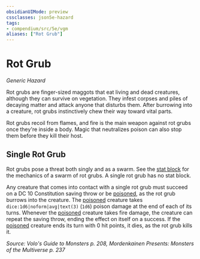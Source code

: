 ```yaml
---
obsidianUIMode: preview
cssclasses: json5e-hazard
tags:
- compendium/src/5e/vgm
aliases: ["Rot Grub"]
---
```

# Rot Grub
*Generic Hazard*  

Rot grubs are finger-sized maggots that eat living and dead creatures, although they can survive on vegetation. They infest corpses and piles of decaying matter and attack anyone that disturbs them. After burrowing into a creature, rot grubs instinctively chew their way toward vital parts.

Rot grubs recoil from flames, and fire is the main weapon against rot grubs once they're inside a body. Magic that neutralizes poison can also stop them before they kill their host.

## Single Rot Grub

Rot grubs pose a threat both singly and as a swarm. See the [stat block](2-Mechanics/CLI/bestiary/beast/swarm-of-rot-grubs-mpmm.md) for the mechanics of a swarm of rot grubs. A single rot grub has no stat block.

Any creature that comes into contact with a single rot grub must succeed on a DC 10 Constitution saving throw or be [poisoned](2-Mechanics/CLI/rules/conditions.md#Poisoned), as the rot grub burrows into the creature. The [poisoned](2-Mechanics/CLI/rules/conditions.md#Poisoned) creature takes `dice:1d6|noform|avg|text(3)` (`1d6`) poison damage at the end of each of its turns. Whenever the [poisoned](2-Mechanics/CLI/rules/conditions.md#Poisoned) creature takes fire damage, the creature can repeat the saving throw, ending the effect on itself on a success. If the [poisoned](2-Mechanics/CLI/rules/conditions.md#Poisoned) creature ends its turn with 0 hit points, it dies, as the rot grub kills it.

*Source: Volo's Guide to Monsters p. 208, Mordenkainen Presents: Monsters of the Multiverse p. 237*